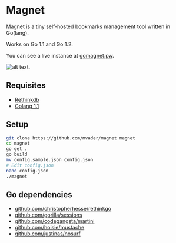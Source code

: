 Magnet
======

Magnet is a tiny self-hosted bookmarks management tool written in Go(lang). 

Works on Go 1.1 and Go 1.2.

You can see a live instance at [gomagnet.pw](http://gomagnet.pw/).

![alt text](https://github.com/mvader/magnet/raw/master/magnet.png "Magnet screenshot").

Requisites
-------
* [Rethinkdb](http://rethinkdb.com)
* [Golang 1.1](http://golang.org/doc/install)

Setup
-------

```bash
git clone https://github.com/mvader/magnet magnet
cd magnet
go get .
go build
mv config.sample.json config.json
# Edit config.json
nano config.json
./magnet
```

Go dependencies 
-------
* [github.com/christopherhesse/rethinkgo](https://github.com/christopherhesse/rethinkgo)
* [github.com/gorilla/sessions](https://github.com/gorilla/sessions)
* [github.com/codegangsta/martini](https://github.com/codegangsta/martini)
* [github.com/hoisie/mustache](https://github.com/hoisie/mustache)
* [github.com/justinas/nosurf](https://github.com/justinas/nosurf)
